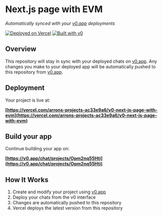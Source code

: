 # Next.js page with EVM

*Automatically synced with your [v0.app](https://v0.app) deployments*

[![Deployed on Vercel](https://img.shields.io/badge/Deployed%20on-Vercel-black?style=for-the-badge&logo=vercel)](https://vercel.com/arrons-projects-ac33e9a6/v0-next-js-page-with-evm)
[![Built with v0](https://img.shields.io/badge/Built%20with-v0.app-black?style=for-the-badge)](https://v0.app/chat/projects/Opm2nq55Hti)

## Overview

This repository will stay in sync with your deployed chats on [v0.app](https://v0.app).
Any changes you make to your deployed app will be automatically pushed to this repository from [v0.app](https://v0.app).

## Deployment

Your project is live at:

**[https://vercel.com/arrons-projects-ac33e9a6/v0-next-js-page-with-evm](https://vercel.com/arrons-projects-ac33e9a6/v0-next-js-page-with-evm)**

## Build your app

Continue building your app on:

**[https://v0.app/chat/projects/Opm2nq55Hti](https://v0.app/chat/projects/Opm2nq55Hti)**

## How It Works

1. Create and modify your project using [v0.app](https://v0.app)
2. Deploy your chats from the v0 interface
3. Changes are automatically pushed to this repository
4. Vercel deploys the latest version from this repository
